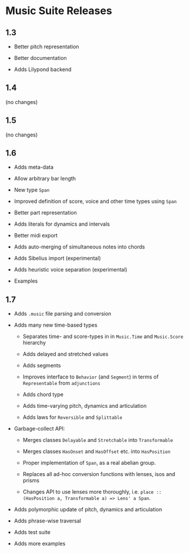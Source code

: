 
# Music Suite Releases

## 1.3

* Better pitch representation

* Better documentation

* Adds Lilypond backend

## 1.4

(no changes)

## 1.5

(no changes)

## 1.6

* Adds meta-data

* Allow arbitrary bar length

* New type `Span`

* Improved definition of score, voice and other time types using `Span`

* Better part representation

* Adds literals for dynamics and intervals

* Better midi export

* Adds auto-merging of simultaneous notes into chords

* Adds Sibelius import (experimental)

* Adds heuristic voice separation (experimental)

* Examples

## 1.7


* Adds `.music` file parsing and conversion

* Adds many new time-based types

    * Separates time- and score-types in in `Music.Time` and `Music.Score` hierarchy

    * Adds delayed and stretched values

    * Adds segments
    
    * Improves interface to `Behavior` (and `Segment`) in terms of `Representable` from `adjunctions`

    * Adds chord type

    * Adds time-varying pitch, dynamics and articulation

    * Adds laws for `Reversible` and `Splittable`
    
* Garbage-collect API:

    * Merges classes `Delayable` and `Stretchable` into `Transformable`

    * Merges classes `HasOnset` and `HasOffset` etc. into `HasPosition`

    * Proper implementation of `Span`, as a real abelian group.

    * Replaces all ad-hoc conversion functions with lenses, isos and prisms
    
    * Changes API to use lenses more thoroughly, i.e. `place :: (HasPosition a, Transformable a) => Lens' a Span`.

* Adds polymorphic update of pitch, dynamics and articulation

* Adds phrase-wise traversal

* Adds test suite

* Adds more examples
